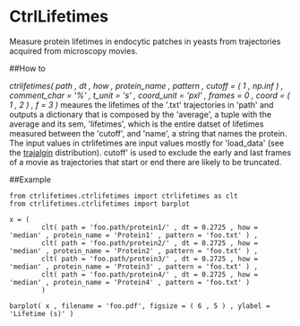 # CtrlLifetimes

Measure protein lifetimes in endocytic patches in yeasts from trajectories acquired from microscopy movies.

##How to

_ctrlifetimes( path , dt , how , protein\_name , pattern , cutoff = ( 1 , np.inf ) , comment\_char = '%' , t\_unit = 's' , coord\_unit = 'pxl' , frames = 0 , coord = ( 1 , 2 ) , f = 3 )_ meaures the lifetimes of the '.txt' trajectories in 'path' and outputs a dictionary that is composed by the \'average\', a tuple with the average and its sem, \'lifetimes\', which is the entire datset of lifetimes measured between the 'cutoff', and 'name', a string that names the protein. The input values in ctrlifetimes are input values mostly for 'load\_data' (see the [trajalgin](http://apicco.github.io/trajectory_alignment/) distribution). 
cutoff' is used to exclude the early and last frames of a movie as trajectories that start or end there are likely to be truncated. 

##Example

	from ctrlifetimes.ctrlifetimes import ctrlifetimes as clt
	from ctrlifetimes.ctrlifetimes import barplot 
	
	x = ( 
			clt( path = 'foo.path/protein1/' , dt = 0.2725 , how = 'median' , protein_name = 'Protein1' , pattern = 'foo.txt' ) ,
			clt( path = 'foo.path/protein2/' , dt = 0.2725 , how = 'median' , protein_name = 'Protein2' , pattern = 'foo.txt' ) ,
			clt( path = 'foo.path/protein3/' , dt = 0.2725 , how = 'median' , protein_name = 'Protein3' , pattern = 'foo.txt' ) ,
			clt( path = 'foo.path/protein4/' , dt = 0.2725 , how = 'median' , protein_name = 'Protein4' , pattern = 'foo.txt' ) 
			)
	
	barplot( x , filename = 'foo.pdf', figsize = ( 6 , 5 ) , ylabel = 'Lifetime (s)' )
